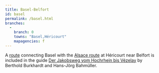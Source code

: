 ```yaml
---
title: Basel-Belfort
id: basel
permalink: /basel.html
branches:
  -
    branch: 0
    towns: "Basel,Héricourt"
    mapagencies: f
---
```


A [route][0] connecting Basel with the [Alsace route][1] at Héricourt near Belfort is included in the guide [Der Jakobsweg vom Hochrhein bis Vézelay][2] by Berthold Burkhardt and Hans-Jörg Bahmüller.

[0]: http://www.occa.de/Jakobsweg/Breisach-Cluny/basel.htm
[1]: strasbourg.html
[2]: http://www.occa.de/Jakobsweg/Shop/details/b5a.htm